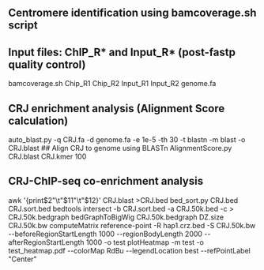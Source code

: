 ## Centromere identification using bamcoverage.sh script
## Input files: ChIP_R* and Input_R* (post-fastp quality control)
bamcoverage.sh Chip_R1 Chip_R2 Input_R1 Input_R2 genome.fa 

## CRJ enrichment analysis (Alignment Score calculation)
auto_blast.py -q CRJ.fa -d genome.fa -e 1e-5 -th 30 -t blastn -m blast -o CRJ.blast  ## Align CRJ to genome using BLASTn
AlignmentScore.py CRJ.blast CRJ.kmer 100

## CRJ-ChIP-seq co-enrichment analysis
awk '{print$2"\t"$11"\t"$12}' CRJ.blast >CRJ.bed
bed_sort.py CRJ.bed CRJ.sort.bed
bedtools intersect -b CRJ.sort.bed -a CRJ.50k.bed -c > CRJ.50k.bedgraph
bedGraphToBigWig CRJ.50k.bedgraph DZ.size CRJ.50k.bw
computeMatrix reference-point -R hap1.crz.bed -S CRJ.50k.bw \
--beforeRegionStartLength 1000 --regionBodyLength 2000 --afterRegionStartLength 1000 -o test 
plotHeatmap -m test -o test_heatmap.pdf --colorMap RdBu --legendLocation best --refPointLabel "Center"